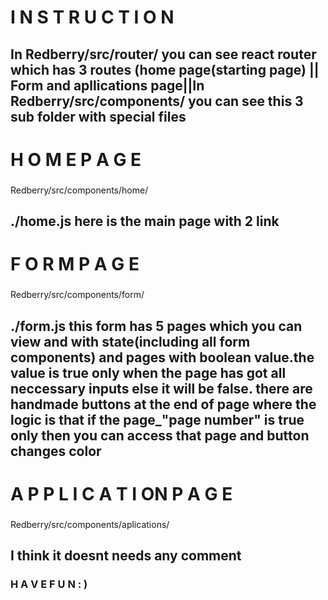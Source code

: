 #                                                         I N S T R U C T I O N
### 

##   In  Redberry/src/router/ you can see react router which has 3   routes (home page(starting page) || Form  and apllications page||In  Redberry/src/components/ you can see this 3 sub folder  with special files

#                                                      H O M E             P A G E
###  
Redberry/src/components/home/
##           ./home.js      here is the main page with 2 link


#                                                     F O R M           P A G E

###       
Redberry/src/components/form/
##   ./form.js          this form has 5 pages which you can view and   with state(including all form components) and pages with boolean value.the value is true  only when the page has got all neccessary inputs else it will be false.  there are handmade buttons  at the end of page where the logic is that if the page_"page number" is true only then you can access that page and button changes color



#                                                     A P P L I C A T I ON        P A G E
###   
Redberry/src/components/aplications/

##        I think it doesnt needs any comment


###                                                  H A V E         F U N : )

